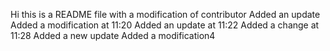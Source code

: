 Hi this is a README file
with a modification of contributor
Added an update
Added a modification at 11:20
Added an update at 11:22
Added a change at 11:28
Added a new update
Added a modification4
